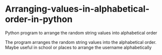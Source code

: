 # Arranging-values-in-alphabetical-order-in-python
Python program to arrange the random string values into alphabetical order

The program arranges the random string values into the alphabetical order.
Maybe useful in school or places to arrange the username alphabetically
